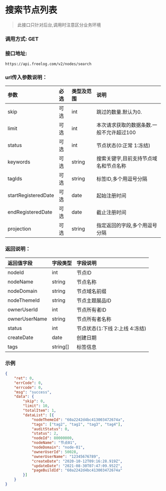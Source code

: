 # 搜索节点列表

> 此接口只针对后台,调用时注意区分业务环境



### 调用方式: GET



### 接口地址:

```
https://api.freelog.com/v2/nodes/search
```



### url传入参数说明：

| 参数 | 必选 | 类型及范围 | 说明 |
| :--- | :--- | :--- | :--- |
| skip | 可选 | int  | 跳过的数量.默认为0.  |
| limit | 可选| int  | 本次请求获取的数据条数.一般不允许超过100 |
| status | 可选 | int| 节点状态(0:正常 1:冻结) |
| keywords | 可选 | string | 搜索关键字,目前支持节点域名和节点名称 |
| tagIds | 可选 | string | 标签ID,多个用逗号分隔 |
| startRegisteredDate | 可选 | date | 起始注册时间 |
| endRegisteredDate | 可选 | date | 截止注册时间 |
| projection | 可选 | string | 指定返回的字段,多个用逗号分隔 |



### 返回说明：

| 返回值字段 | 字段类型 | 字段说明 |
| :--- | :--- | :--- |
| nodeId | int | 节点ID |
| nodeName | string | 节点名称 |
| nodeDomain | string | 节点域名前缀 |
| nodeThemeId | string | 节点主题展品ID |
| ownerUserId | int | 节点所有者ID |
| ownerUserName | string | 节点所有者名称 |
| status | int | 节点状态(1:下线 2:上线 4:冻结) |
| createDate | date | 创建日期 |
| tags | string[] | 标签信息 |


### 示例

```json
{
	"ret": 0,
	"errCode": 0,
	"errcode": 0,
	"msg": "success",
	"data": {
		"skip": 0,
		"limit": 10,
		"totalItem": 1,
		"dataList": [{
			"nodeThemeId": "60a2242d4bc413003472674a",
			"tags": ["tag2", "tag1", "tag3", "tag4"],
			"auditStatus": 0,
			"status": 2,
			"nodeId": 80000000,
			"nodeName": "节点01",
			"nodeDomain": "node-01",
			"ownerUserId": 50028,
			"ownerUserName": "12345676789",
			"createDate": "2020-10-12T09:16:28.919Z",
			"updateDate": "2021-08-30T07:47:09.952Z",
			"pageBuildId": "60a2242d4bc413003472674a"
		}]
	}
}
```
